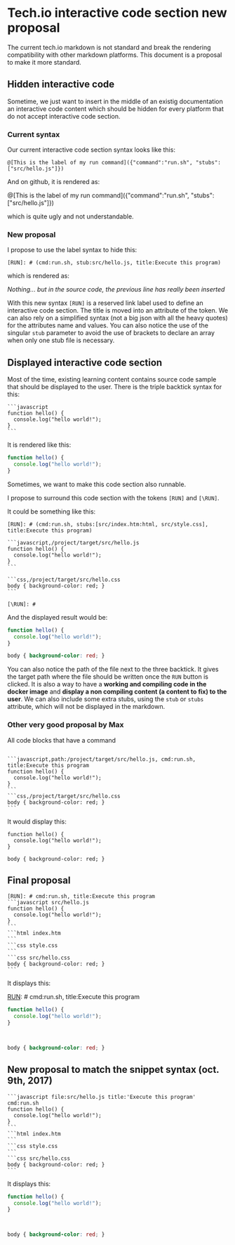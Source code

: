 # Tech.io interactive code section new proposal

The current tech.io markdown is not standard and break the rendering compatibility with other markdown platforms.
This document is a proposal to make it more standard.

## Hidden interactive code

Sometime, we just want to insert in the middle of an existig documentation an interactive code content which should be hidden for every platform that do not accept interactive code section.

### Current syntax

Our current interactive code section syntax looks like this:
```
@[This is the label of my run command]({"command":"run.sh", "stubs":["src/hello.js"]})
```
And on github, it is rendered as:

@[This is the label of my run command]({"command":"run.sh", "stubs":["src/hello.js"]})

which is quite ugly and not understandable.

### New proposal

I propose to use the label syntax to hide this:
```
[RUN]: # (cmd:run.sh, stub:src/hello.js, title:Execute this program)
```
which is rendered as:

[RUN]: # (command:run.sh, stub:src/hello.js, title:Execute this program)

_Nothing... but in the source code, the previous line has really been inserted_

With this new syntax `[RUN]` is a reserved link label used to define an interactive code section. The title is moved into an attribute of the token. We can also rely on a simplified syntax (not a big json with all the heavy quotes) for the attributes name and values. You can also notice the use of the singular `stub` parameter to avoid the use of brackets to declare an array when only one stub file is necessary.

## Displayed interactive code section

Most of the time, existing learning content contains source code sample that should be displayed to the user. There is the triple backtick syntax for this:

````
```javascript
function hello() {
  console.log("hello world!");
}
```
````

It is rendered like this:

```javascript
function hello() {
  console.log("hello world!");
}
```

Sometimes, we want to make this code section also runnable.

I propose to surround this code section with the tokens `[RUN]` and `[\RUN]`.

It could be something like this:

````
[RUN]: # (cmd:run.sh, stubs:[src/index.htm:html, src/style.css], title:Execute this program)

```javascript,/project/target/src/hello.js
function hello() {
  console.log("hello world!");
}
```

```css,/project/target/src/hello.css
body { background-color: red; }
```

[\RUN]: #
````

And the displayed result would be:

[RUN]: # (cmd:run.sh, stubs:[src/index.htm:html, src/style.css], title:Execute this program)

```javascript,/project/target/src/hello.js
function hello() {
  console.log("hello world!");
}
```

```css,/project/target/src/hello.css
body { background-color: red; }
```

[\RUN]: #

You can also notice the path of the file next to the three backtick. It gives the target path where the file should be written once the `RUN` button is clicked. It is also a way to have a **working and compiling code in the docker image** and **display a non compiling content (a content to fix) to the user**. We can also include some extra stubs, using the `stub` or `stubs` attribute, which will not be displayed in the markdown.



### Other very good proposal by Max

All code blocks that have a command 

````

```javascript,path:/project/target/src/hello.js, cmd:run.sh, title:Execute this program
function hello() {
  console.log("hello world!");
}
```
```css,/project/target/src/hello.css
body { background-color: red; }
```

````

It would display this:

```javascript, dest:/project/target/src/hello.js, cmd:run.sh, title:Execute this program, stubs:[index.html, style.css]
function hello() {
  console.log("hello world!");
}
```
```css, dest:/project/target/src/hello.css
body { background-color: red; }
```

## Final proposal

````
[RUN]: # cmd:run.sh, title:Execute this program
```javascript src/hello.js
function hello() {
  console.log("hello world!");
}
```
```html index.htm
```
```css style.css
```
```css src/hello.css
body { background-color: red; }
```
````

It displays this:

[RUN]: # cmd:run.sh, title:Execute this program
```javascript src/hello.js
function hello() {
  console.log("hello world!");
}
```
```html index.htm
```
```css style.css
```
```css 
body { background-color: red; }
```

## New proposal to match the snippet syntax (oct. 9th, 2017)

````
```javascript file:src/hello.js title:'Execute this program' cmd:run.sh 
function hello() {
  console.log("hello world!");
}
```
```html index.htm
```
```css style.css
```
```css src/hello.css
body { background-color: red; }
```
````

It displays this:

```javascript file:src/hello.js title:'Execute this program' cmd:run.sh image:'node:8.6'
function hello() {
  console.log("hello world!");
}
```
```html index.htm
```
```css style.css
```
```css 
body { background-color: red; }
```
